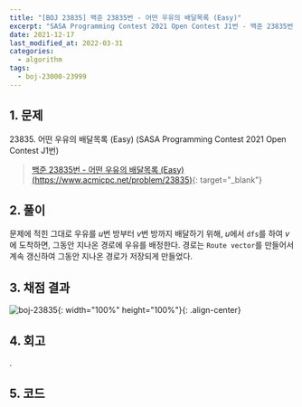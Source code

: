 ```yaml
---
title: "[BOJ 23835] 백준 23835번 - 어떤 우유의 배달목록 (Easy)"
excerpt: "SASA Programming Contest 2021 Open Contest J1번 - 백준 23835번 어떤 우유의 배달목록 (Easy) 풀이"
date: 2021-12-17
last_modified_at: 2022-03-31
categories:
  - algorithm
tags:
  - boj-23000-23999
---
```


## 1. 문제
$23835$. 어떤 우유의 배달목록 (Easy) (SASA Programming Contest 2021 Open Contest J1번)

> [백준 23835번 - 어떤 우유의 배달목록 (Easy) (https://www.acmicpc.net/problem/23835)](https://www.acmicpc.net/problem/23835){: target="_blank"}

## 2. 풀이

문제에 적힌 그대로 우유를 $u$번 방부터 $v$번 방까지 배달하기 위해, $u$에서 `dfs`를 하여 $v$에 도착하면, 그동안 지나온 경로에 우유를 배정한다. 경로는 `Route vector`를 만들어서 계속 갱신하여 그동안 지나온 경로가 저장되게 만들었다. 

## 3. 채점 결과

![boj-23835](https://user-images.githubusercontent.com/30232837/160955824-8d0e2306-c1d4-4988-863b-e90f4f017171.png "boj-23835"){: width="100%" height="100%"}{: .align-center}

## 4. 회고

.

## 5. 코드

<script src="https://gist.github.com/BurningFalls/4f853a22bfd50c4c54e5ccb9eee5f49b.js"></script>